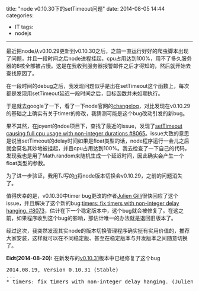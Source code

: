 title: "node v0.10.30下的setTimeout问题"
date: 2014-08-05 14:44
categories:
- IT
tags:
- nodejs
---
最近把node从v0.10.29更新到v0.10.30之后，之前一直运行好好的爬虫脚本出现了问题，并且一段时间之后node进程挂起，cpu占用达到100%，用不了多久服务器的8核全部被占慢。这是在我收到服务器报警邮件之后才得知的，然后就开始去查找原因了。

在一段时间的debug之后，我发现问题似乎是出在setTimeout这个函数上，每次都是发现用setTimeout延迟一段时间之后，目标函数并未如期执行。

于是就去google了一下，看了一下node官网的[changelog](http://nodejs.org/changelog.html)，对比发现在v0.10.29的基础之上确实有关于timer的修改，我猜测可能是这个bug改动引发的新bug。

果不其然，在joyent的ndoe项目下，查找了最近的issue，发现了[setTimeout causing full cpu usage with non-integer durations #8065](https://github.com/joyent/node/issues/8065)。issue大致的意思是说当setTimeout的delay时间如果是float类型的话，node程序运行一会儿之后就会莫名其妙地被挂起，并且cpu占用达到100%。我去检查了一下自己的代码，发现我也是用了Math.random来随机生成一个延迟时间，因此确实会产生一个float类型的参数。

为了进一步验证，我用TJ写的[n](https://github.com/visionmedia/n)将node版本切换会v0.10.29，之前的问题消失了。

值得庆幸的是，v0.10.30中timer bug更改的作者[Julien Gilli](https://github.com/misterdjules)很快回应了这个issue，并且解决了这个新的bug:[timers: fix timers with non-integer delay hanging. #8073](https://github.com/joyent/node/pull/8073)，估计在下一个稳定版本中，这个bug就会被修复了。在这之前，如果程序收到这个bug的影响，那估计唯一的办法就是退回旧版本了。

经过这次，我突然发现其实node的版本切换管理程序确实挺有实用价值的，推荐大家安装，这样就可以在不同稳定版、甚至在稳定版本与开发版本之间随意切换了。

<strong>Eidt(2014-08-20):</strong>
在新发布的[v0.10.31](https://raw.githubusercontent.com/joyent/node/v0.10.31/ChangeLog)版本中已经修复了这个bug
<pre>
2014.08.19, Version 0.10.31 (Stable)
...
* timers: fix timers with non-integer delay hanging. (Julien Gilli)
</pre>